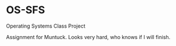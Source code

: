 # OS-SFS
Operating Systems Class Project

Assignment for Muntuck. Looks very hard, who knows if I will finish.
